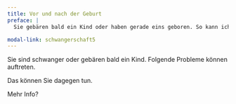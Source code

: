 ```yaml
---
title: Vor und nach der Geburt
preface: |
  Sie gebären bald ein Kind oder haben gerade eins geboren. So kann ich Sie unterstützen.

modal-link: schwangerschaft5
---
```


Sie sind schwanger oder gebären bald ein Kind.
Folgende Probleme können auftreten.

Das können Sie dagegen tun.

Mehr Info?
